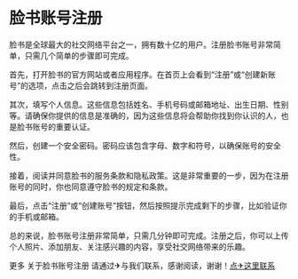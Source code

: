 # 脸书账号注册

脸书是全球最大的社交网络平台之一，拥有数十亿的用户。注册脸书账号非常简单，只需几个简单的步骤即可完成。

首先，打开脸书的官方网站或者应用程序。在首页上会看到“注册”或“创建新账号”的选项，点击之后会跳转到注册页面。

其次，填写个人信息。这些信息包括姓名、手机号码或邮箱地址、出生日期、性别等。请确保你提供的信息是准确的，因为这些信息将会帮助你找到你认识的人，也是脸书账号的重要认证。

然后，创建一个安全密码。密码应该包含字母、数字和符号，以确保账号的安全性。

接着，阅读并同意脸书的服务条款和隐私政策。这是非常重要的一步，因为在注册账号的同时，你也同意遵守脸书的规定和条款。

最后，点击“注册”或“创建账号”按钮，然后按照提示完成剩下的步骤，比如验证你的手机或邮箱。

总的来说，脸书账号注册非常简单，只需几分钟即可完成。注册之后，你可以上传个人照片、添加朋友、关注感兴趣的内容，享受社交网络带来的乐趣。

更多 关于脸书账号注册 请通过✈与我们联系，感谢阅读，谢谢！[点✈这里联系](https://bbd.k02.cc)